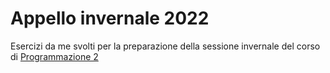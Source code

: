 # Appello invernale 2022

Esercizi da me svolti per la preparazione della sessione invernale del corso di [Programmazione 2](https://prog2.di.unimi.it/)
